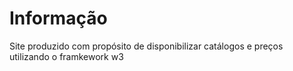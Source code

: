 # Informação
Site produzido com propósito de disponibilizar catálogos e preços utilizando o framkework w3
